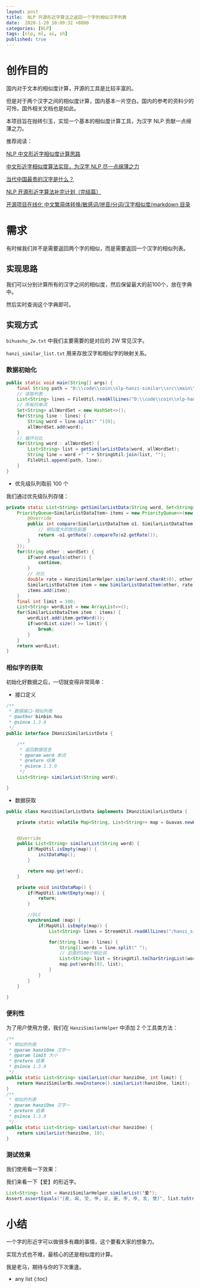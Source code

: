 ```yaml
---
layout: post
title:  NLP 开源形近字算法之返回一个字的相似汉字列表
date:  2020-1-20 10:09:32 +0800
categories: [NLP]
tags: [nlp, ml, ai, sh]
published: true
---
```


# 创作目的

国内对于文本的相似度计算，开源的工具是比较丰富的。

但是对于两个汉字之间的相似度计算，国内基本一片空白。国内的参考的资料少的可怜，国外相关文档也是如此。

本项目旨在抛砖引玉，实现一个基本的相似度计算工具，为汉字 NLP 贡献一点绵薄之力。

推荐阅读：

[NLP 中文形近字相似度计算思路](https://mp.weixin.qq.com/s/i3h_15kYRb89MsApZ5nwPQ)

[中文形近字相似度算法实现，为汉字 NLP 尽一点绵薄之力](https://mp.weixin.qq.com/s/pDt3R04-XWKSvo1hJpTSDg)

[当代中国最贵的汉字是什么？](https://mp.weixin.qq.com/s/SETYeJchvWuqicrHLgG2mQ)

[NLP 开源形近字算法补完计划（完结篇）](https://mp.weixin.qq.com/s/T4ubn_nCr2fkW8jui3anSA)

[开源项目在线化 中文繁简体转换/敏感词/拼音/分词/汉字相似度/markdown 目录](https://mp.weixin.qq.com/s/8eEvUtW0xS9rPijzoDYc7w)

# 需求

有时候我们并不是需要返回两个字的相似，而是需要返回一个汉字的相似列表。

## 实现思路

我们可以分别计算所有的汉字之间的相似度，然后保留最大的前100个，放在字典中。

然后实时查询这个字典即可。

## 实现方式

`bihuashu_2w.txt` 中我们主要需要的是对应的 2W 常见汉字。

`hanzi_similar_list.txt` 用来存放汉字和相似字的映射关系。

### 数据初始化

```java
public static void main(String[] args) {
    final String path = "D:\\code\\coin\\nlp-hanzi-similar\\src\\main\\resources\\hanzi_similar_list.txt";
    // 读取列表
    List<String> lines = FileUtil.readAllLines("D:\\code\\coin\\nlp-hanzi-similar\\src\\main\\resources\\nlp\\bihuashu_2w.txt");
    // 所有的单词
    Set<String> allWordSet = new HashSet<>();
    for(String line : lines) {
        String word = line.split(" ")[0];
        allWordSet.add(word);
    }
    // 循环对比
    for(String word : allWordSet) {
        List<String> list = getSimilarListData(word, allWordSet);
        String line = word +" " + StringUtil.join(list, "");
        FileUtil.append(path, line);
    }
}
```

- 优先级队列取前 100 个

我们通过优先级队列存储：

```java
private static List<String> getSimilarListData(String word, Set<String> wordSet) {
    PriorityQueue<SimilarListDataItem> items = new PriorityQueue<>(new Comparator<SimilarListDataItem>() {
        @Override
        public int compare(SimilarListDataItem o1, SimilarListDataItem o2) {
            // 相似度大的放在前面
            return -o1.getRate().compareTo(o2.getRate());
        }
    });
    for(String other : wordSet) {
        if(word.equals(other)) {
            continue;
        }
        // 对比
        double rate = HanziSimilarHelper.similar(word.charAt(0), other.charAt(0));
        SimilarListDataItem item = new SimilarListDataItem(other, rate);
        items.add(item);
    }
    final int limit = 100;
    List<String> wordList = new ArrayList<>();
    for(SimilarListDataItem item : items) {
        wordList.add(item.getWord());
        if(wordList.size() >= limit) {
            break;
        }
    }
    return wordList;
}
```

### 相似字的获取

初始化好数据之后，一切就变得非常简单：

- 接口定义

```java
/**
 * 数据接口-相似列表
 * @author binbin.hou
 * @since 1.3.0
 */
public interface IHanziSimilarListData {

    /**
     * 返回数据信息
     * @param word 单词
     * @return 结果
     * @since 1.3.0
     */
    List<String> similarList(String word);

}
```

- 数据获取

```java
public class HanziSimilarListData implements IHanziSimilarListData {

    private static volatile Map<String, List<String>> map = Guavas.newHashMap();


    @Override
    public List<String> similarList(String word) {
        if(MapUtil.isEmpty(map)) {
            initDataMap();
        }

        return map.get(word);
    }

    private void initDataMap() {
        if(MapUtil.isNotEmpty(map)) {
            return;
        }

        //DLC
        synchronized (map) {
            if(MapUtil.isEmpty(map)) {
                List<String> lines = StreamUtil.readAllLines("/hanzi_similar_list.txt");

                for(String line : lines) {
                    String[] words = line.split(" ");
                    // 后面的100个相近词
                    List<String> list = StringUtil.toCharStringList(words[1]);
                    map.put(words[0], list);
                }
            }
        }
    }

}
```

### 便利性

为了用户使用方便，我们在 `HanziSimilarHelper` 中添加 2 个工具类方法：

```java
/**
 * 相似的列表
 * @param hanziOne 汉字一
 * @param limit 大小
 * @return 结果
 * @since 1.3.0
 */
public static List<String> similarList(char hanziOne, int limit) {
    return HanziSimilarBs.newInstance().similarList(hanziOne, limit);
}
/**
 * 相似的列表
 * @param hanziOne 汉字一
 * @return 结果
 * @since 1.3.0
 */
public static List<String> similarList(char hanziOne) {
    return similarList(hanziOne, 10);
}
```

### 测试效果

我们使用看一下效果：

我们来看一下【爱】的形近字。

```java
List<String> list = HanziSimilarHelper.similarList('爱');
Assert.assertEquals("[爰, 爯, 受, 爭, 妥, 憂, 李, 爳, 叐, 雙]", list.toString());
```


# 小结

一个字的形近字可以做很多有趣的事情，这个要看大家的想象力。

实现方式也不难，最核心的还是相似度的计算。

我是老马，期待与你的下次重逢。

* any list
{:toc}